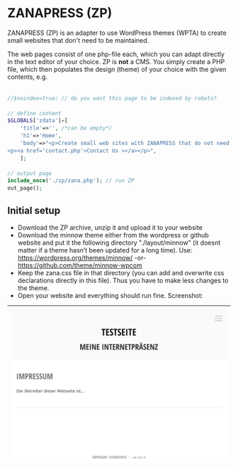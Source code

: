 # ZANAPRESS (ZP)
ZANAPRESS (ZP) is an adapter to use WordPress themes (WPTA) to create small websites that don't need to be maintained.

The web pages consist of one php-file each, which you can adapt directly in the text editor of your choice. ZP is **not** a CMS. You simply create a PHP file, which then populates the design (theme) of your choice with the given contents, e.g.

```php

//$noindex=true; // do you want this page to be indexed by robots?

// define content
$GLOBALS['zdata']=[
    'title'=>'', /*can be empty*/ 
    'h1'=>'Home', 
    'body'=>"<p>Create small web sites with ZANAPRESS that do not need to be maintained.</p>
<p><a href='contact.php'>Contact Us ></a></p>",
    ];

// output page
include_once('./zp/zana.php'); // run ZP
out_page(); 
```
## Initial setup

- Download the ZP archive, unzip it and upload it to your website
- Download the minnow theme either from the wordpress or github website and put it the following directory "./layout/minnow" (it doesnt matter if a theme hasn’t been updated for a long time). Use: https://wordpress.org/themes/minnow/ -or- https://github.com/theme/minnow-wpcom
- Keep the zana.css file in that directory (you can add and overwrite css declarations directly in this file). Thus you have to make less changes to the theme.
- Open your website and everything should run fine. Screenshot:

| ![Screenshot](https://raw.githubusercontent.com/SirDagen/zp-wpta/main/img/screenshot_minnow.png)
| ------ |
